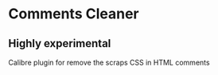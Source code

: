 # Comments Cleaner
## Highly experimental
Calibre plugin for remove the scraps CSS in HTML comments
